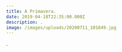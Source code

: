 ```yaml
---
title: A Primavera.
date: 2019-04-18T22:35:00.000Z
description: .
image: /images/uploads/20200711_101849.jpg
---
```

.